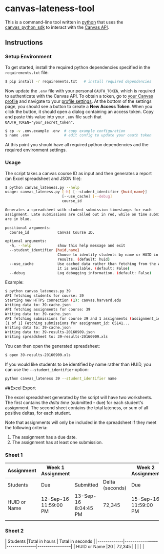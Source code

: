 # canvas-lateness-tool

This is a command-line tool written in [python](https://www.python.org/) that uses the [canvas_python_sdk](https://github.com/penzance/canvas_python_sdk) to interact with the [Canvas API](https://canvas.instructure.com/doc/api/index.html).

## Instructions

### Setup Environment

To get started, install the required python dependencies specified in the `requirements.txt` file:

```sh
$ pip install -r requirements.txt   # install required dependencies
```

Now update the `.env` file with your personal `OAUTH_TOKEN`, which is required to authenticate with the Canvas API. To obtain a token, go to [your Canvas profile](https://canvas.harvard.edu/profile) and navigate to your [profile settings](https://canvas.harvard.edu/profile/settings). At the bottom of the settings page, you should see a button to create a **New Access Token**. When you click the button, it should open a dialog containing an access token. Copy and paste this value into your `.env` file such that `OAUTH_TOKEN="your_secret_token"`.

```sh
$ cp -v .env.example .env  # copy example configuration
$ nano .env                # edit config to update your oauth token
```

At this point you should have all required python dependencies and the required environment settings.

### Usage

The script takes a canvas course ID as input and then generates a report (an Excel spreadsheet and JSON file):

```sh
$ python canvas_lateness.py --help
usage: canvas_lateness.py [-h] [--student_identifier {huid,name}]
                          [--use_cache] [--debug]
                          course_id

Generates a spreadsheet with student submission timestamps for each
assignment. Late submissions are called out in red, while on time submissions
are in blue.

positional arguments:
  course_id             Canvas Course ID.

optional arguments:
  -h, --help            show this help message and exit
  --student_identifier {huid,name}
                        Choose to identify students by name or HUID in the
                        results. (default: huid)
  --use_cache           Use cached data rather than fetching from the API, if
                        it is available. (default: False)
  --debug               Log debugging information. (default: False)
```

Example:

```sh
$ python canvas_lateness.py 39
API fetching students for course: 39
Starting new HTTPS connection (1): canvas.harvard.edu
Writing data to: 39-cache.json
API fetching assignments for course: 39
Writing data to: 39-cache.json
API fetching submissions for course 39 and 1 assignments (assignment_ids: 65141)
[1 of 1] Fetching submissions for assignment_id: 65141...
Writing data to: 39-cache.json
Writing data to: 39-results-20160909.json
Writing spreadsheet to: 39-results-20160909.xls
```

You can then open the generated spreadsheet:

```sh
$ open 39-results-20160909.xls
```

If you would like students to be identified by name rather than HUID, you can use the `--student_identifier` option:

```sh
python canvas_lateness 39 --student_identifier name
```

##Excel Export

The excel spreadsheet generated by the script will have two worksheets. The first contains the _delta time_ (submitted - due) for each student's assignment. The second sheet contains the total lateness, or sum of all positive deltas, for each student. 

Note that assignments will only be included in the spreadsheet if they meet the following criteria:

1. The assignment has a due date.
2. The assignment has at least one submission.

### Sheet 1

| Assignment  | Week 1 Assignment    |                      |                 | Week 2 Assignment    |                      |                 |
|-------------|----------------------|----------------------|-----------------|----------------------|----------------------|-----------------|
| Students    | Due                  | Submitted            | Delta (seconds) | Due                  | Submitted            | Delta (seconds) |
| HUID or Name | 12-Sep-16 11:59:00 PM | 13-Sep-16 8:04:45 PM | 72,345           | 15-Sep-16 11:59:00 PM | 03-Sep-16 5:52:31 PM | -1,058,789          |
|             |                      |                      |                 |                      |                      |                 |

### Sheet 2

| Students    |Total in hours | Total in seconds |
|-------------|-----------------|---------------|-----------------|
| HUID or Name |20            | 72,345          |
|             |               |                 |
